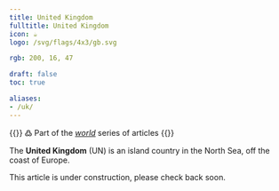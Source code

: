 ```yaml
---
title: United Kingdom
fulltitle: United Kingdom
icon: ☕️
logo: /svg/flags/4x3/gb.svg

rgb: 200, 16, 47

draft: false
toc: true

aliases:
- /uk/
---
```

{{<note>}}
߷ Part of the *[world](/world/)* series of articles
{{</note>}}

The **United Kingdom** (UN) is an island country in the North Sea, off the coast of Europe.

This article is under construction, please check back soon.
